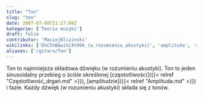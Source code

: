 ```yaml
---
title: "Ton"
slug: "ton"
date: 2007-07-08T21:27:04Z
kategorie: ['Teoria muzyki']
draft: false
contributor: 'MaciejBlizinski'
wikilinks: ['D%C5%BAwi%C4%99k_(w_rozumieniu_akustyki)', 'amplituda', 'cz%C4%99stotliwo%C5%9B%C4%87']
aliases: ['/gitara/Ton']
---
```

Ton to najmniejsza składowa dźwięku (w rozumieniu
akustyki)<!-- link nie odnosił się do niczego: 'Ton' ('content/Ton.md') links to 'Dźwięk_\\(w_rozumieniu_akustyki\\)' ('content/Dźwięk_\\(w_rozumieniu_akustyki\\).md') and that does not exist -->. Ton to jeden
sinusoidalny przebieg o ściśle określonej
[częstotliwości]({{< relref "Częstotliwość_drgań.md" >}}),
[amplitudzie]({{< relref "Amplituda.md" >}}) i fazie. Każdy dźwięk (w rozumieniu
akustyki) składa się z tonów.

